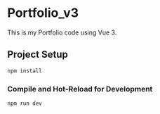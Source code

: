 # Portfolio_v3

This is my Portfolio code using Vue 3.


## Project Setup

```sh
npm install
```

### Compile and Hot-Reload for Development

```sh
npm run dev
```

